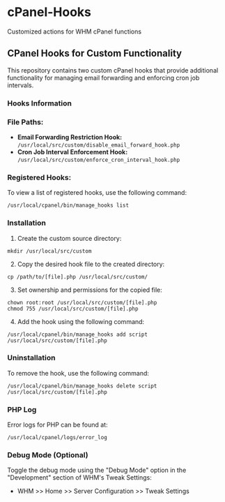 # cPanel-Hooks
Customized actions for WHM cPanel functions

## CPanel Hooks for Custom Functionality

This repository contains two custom cPanel hooks that provide additional functionality for managing email forwarding and enforcing cron job intervals.

### Hooks Information

### File Paths:

- **Email Forwarding Restriction Hook:** `/usr/local/src/custom/disable_email_forward_hook.php`
- **Cron Job Interval Enforcement Hook:** `/usr/local/src/custom/enforce_cron_interval_hook.php`

### Registered Hooks:

To view a list of registered hooks, use the following command:

```
/usr/local/cpanel/bin/manage_hooks list
```

### Installation

1. Create the custom source directory:

```
mkdir /usr/local/src/custom
```

2. Copy the desired hook file to the created directory:

```
cp /path/to/[file].php /usr/local/src/custom/
```

3. Set ownership and permissions for the copied file:

```
chown root:root /usr/local/src/custom/[file].php
chmod 755 /usr/local/src/custom/[file].php
```

4. Add the hook using the following command:

```
/usr/local/cpanel/bin/manage_hooks add script /usr/local/src/custom/[file].php
```

### Uninstallation

To remove the hook, use the following command:

```
/usr/local/cpanel/bin/manage_hooks delete script /usr/local/src/custom/[file].php
```

### PHP Log

Error logs for PHP can be found at:

```
/usr/local/cpanel/logs/error_log
```

### Debug Mode (Optional)

Toggle the debug mode using the "Debug Mode" option in the "Development" section of WHM's Tweak Settings:

- WHM >> Home >> Server Configuration >> Tweak Settings
